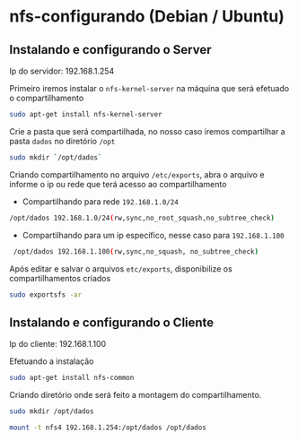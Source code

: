 # nfs-configurando (Debian / Ubuntu)


## Instalando e configurando o Server
Ip do servidor: 192.168.1.254

Primeiro iremos instalar o `nfs-kernel-server` na máquina que será efetuado o compartilhamento
```sh
sudo apt-get install nfs-kernel-server
```

Crie a pasta que será compartilhada, no nosso caso iremos compartilhar a pasta `dados` no diretório `/opt`
```sh
sudo mkdir `/opt/dados`
```

Criando compartilhamento no arquivo `/etc/exports`, abra o arquivo e informe o ip ou rede que terá acesso ao compartilhamento
- Compartilhando para rede `192.168.1.0/24`
```sh
/opt/dados 192.168.1.0/24(rw,sync,no_root_squash,no_subtree_check)
```
- Compartilhando para um ip específico, nesse caso para `192.168.1.100`
```sh
 /opt/dados 192.168.1.100(rw,sync,no_squash, no_subtree_check)
```

Após editar e salvar o arquivos `etc/exports`, disponibilize os compartilhamentos criados
```sh
sudo exportsfs -ar
```


## Instalando e configurando o Cliente
Ip do cliente: 192.168.1.100

Efetuando a instalação
```sh
sudo apt-get install nfs-common
```

Criando diretório onde será feito a montagem do compartilhamento.
```sh
sudo mkdir /opt/dados
```

```sh
mount -t nfs4 192.168.1.254:/opt/dados /opt/dados
```

